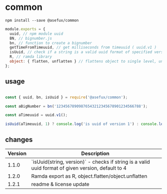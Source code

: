 
# common

`npm install --save @asefux/common`

```javascript
module.exports = {
  uuid, // npm module uuid
  BN, // bignumber.js
  bn, // function to create a bignumber
  getTimeFromTimeuuid, // get milliseconds from timeuuid ( uuid.v1 )
  isUuid, // check if a string is a valid uuid format of specified version. default version is 4
  R, // ramda library
  object: { flatten, unflatten } // flattens object to single level, unflattens single level object
};
```

## usage
```javascript

const { uuid, bn, isUuid } = require('@asefux/common');

const aBigNumber = bn('12345678909876543212345678901234566788');

const aTimeuuid = uuid.v1();

isUuid(aTimeuuid, 1) ? console.log('is uuid of version 1') : console.log('is not uuid of version 1')

```


## changes

<table>
<thead>
<tr>
<th>Version</th><th>Description</th>
</tr>
</thead>
<tbody>
<tr>
<td>1.1.0</td><td>`isUuid(string, version)` - checks if string is a valid uuid format of given version, default to 4 </td>
</tr>
<tr>
<td>1.2.0</td><td>Ramda export as R, object.flatten/object.unflatten</td>
</tr>
<tr>
<td>1.2.1</td><td>readme & license update</td>
</tr>

</tbody>
</table>

